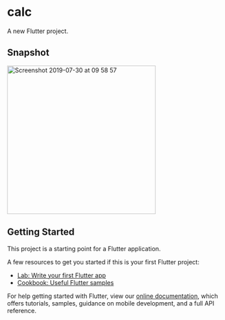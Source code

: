 # calc

A new Flutter project.

## Snapshot

<img width="345" alt="Screenshot 2019-07-30 at 09 58 57" src="https://user-images.githubusercontent.com/39448332/62135118-f0de5880-b2e1-11e9-9726-b3d2f78f0eab.png">


## Getting Started

This project is a starting point for a Flutter application.

A few resources to get you started if this is your first Flutter project:

- [Lab: Write your first Flutter app](https://flutter.dev/docs/get-started/codelab)
- [Cookbook: Useful Flutter samples](https://flutter.dev/docs/cookbook)

For help getting started with Flutter, view our
[online documentation](https://flutter.dev/docs), which offers tutorials,
samples, guidance on mobile development, and a full API reference.
